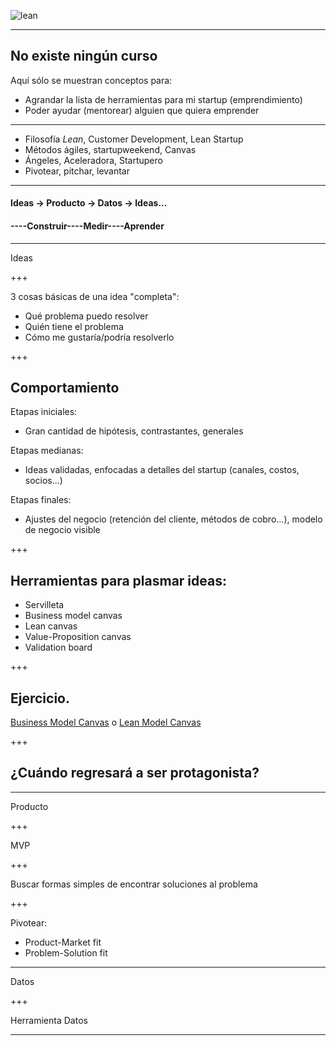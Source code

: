 ![lean](http://www.leanproduction.co/wp-content/uploads/2015/04/phuongphaptinhgonvasixsigma2.jpg)

---

## No existe ningún curso
Aquí sólo se muestran conceptos para:
 * Agrandar la lista de herramientas para mi startup (emprendimiento)
 * Poder ayudar (mentorear) alguien que quiera emprender

---

* Filosofía *Lean*, Customer Development, Lean Startup
* Métodos ágiles, startupweekend, Canvas
* Ángeles, Aceleradora, Startupero
* Pivotear, pitchar, levantar

---

#### Ideas -> Producto -> Datos -> Ideas...
#### ----Construir----Medir----Aprender

---

Ideas

+++

3 cosas básicas de una idea "completa":
* Qué problema puedo resolver
* Quién tiene el problema
* Cómo me gustaría/podría resolverlo

+++

## Comportamiento
Etapas iniciales:
* Gran cantidad de hipótesis, contrastantes, generales

Etapas medianas:
* Ideas validadas, enfocadas a detalles del startup (canales, costos, socios...)

Etapas finales:
* Ajustes del negocio (retención del cliente, métodos de cobro...), modelo de negocio visible

+++

## Herramientas para plasmar ideas:
* Servilleta
* Business model canvas
* Lean canvas
* Value-Proposition canvas
* Validation board

+++

## Ejercicio.
[Business Model Canvas](https://cdn.strategyzer.com/assets/marketing/canvases-business-model-canvas-a8509296e3cd543ee7c6881cada7082376d4dfdf4eac40e849490c0dba2d178b.svg) o 
[Lean Model Canvas](http://bmtoolbox.net/wp-content/uploads/2016/05/Tool_24_leancanvas.jpg)

+++

## ¿Cuándo regresará a ser protagonista?

---

Producto

+++

MVP

+++

Buscar formas simples de encontrar soluciones al problema

+++

Pivotear:
* Product-Market fit
* Problem-Solution fit

---

Datos

+++

Herramienta Datos

---